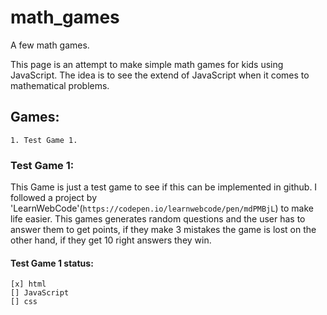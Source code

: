 # math_games
A few math games.

This page is an attempt to make simple math games for kids using JavaScript. The idea is to see the extend of JavaScript when it comes to mathematical problems.

## Games:
    1. Test Game 1.


### Test Game 1:
This Game is just a test game to see if this can be implemented in github. I followed a project by 'LearnWebCode'(`https://codepen.io/learnwebcode/pen/mdPMBjL`) to make life easier. This games generates random questions and the user has to answer them to get points, if they make 3 mistakes the game is lost on the other hand, if they get 10 right answers they win.

#### Test Game 1 status:
    [x] html
    [] JavaScript
    [] css
